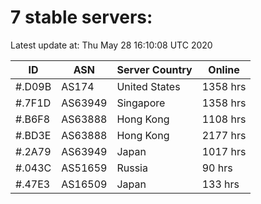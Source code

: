 # 7 stable servers:

Latest update at: Thu May 28 16:10:08 UTC 2020

| ID | ASN | Server Country | Online |
| -- | --- | -------------- | ------ |
| #.D09B | AS174 | United States | 1358 hrs |
| #.7F1D | AS63949 | Singapore | 1358 hrs |
| #.B6F8 | AS63888 | Hong Kong | 1108 hrs |
| #.BD3E | AS63888 | Hong Kong | 2177 hrs |
| #.2A79 | AS63949 | Japan | 1017 hrs |
| #.043C | AS51659 | Russia | 90 hrs |
| #.47E3 | AS16509 | Japan | 133 hrs |

